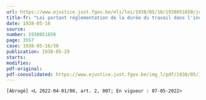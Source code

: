 ```yaml
---
url: https://www.ejustice.just.fgov.be/eli/loi/1938/05/16/1938051650/justel
title-fr: "Loi portant réglementation de la durée du travail dans l'industrie diamantaire. (NOTE : Consultation des versions antérieures à partir du 22-09-1987 et mise à jour au 27-04-2022)"
date: 1938-05-16
source:
number: 1938051650
page: 3557
case: 1938-05-16/30
publication: 1938-05-29
starts:
modifies:
pdf-original:
pdf-consolidated: https://www.ejustice.just.fgov.be/img_l/pdf/1938/05/16/1938051650_F.pdf
---
```


`[Abrogé] <L 2022-04-01/08, art. 2, 007; En vigueur : 07-05-2022>`
